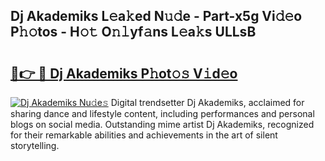 ## Dj Akademiks L𝚎a𝚔ed N𝚞𝚍e - Part-x5g Vi𝚍𝚎o P𝚑𝚘tos - H𝚘𝚝 O𝚗𝚕yf𝚊ns L𝚎a𝚔s ULLsB

# <h2><a href="http://kf6p7j0.oniu.top/?m=Dj+Akademiks">🔗👉 🔴 Dj Akademiks P𝚑ot𝚘𝚜 V𝚒d𝚎o</a></h2>

[![Dj Akademiks Nu𝚍e𝚜](https://i.imgur.com/0qMVB7G.gif)](http://kf6p7j0.oniu.top/?m=Dj+Akademiks)
Digital trendsetter Dj Akademiks, acclaimed for sharing dance and lifestyle content, including performances and personal blogs on social media. Outstanding mime artist Dj Akademiks, recognized for their remarkable abilities and achievements in the art of silent storytelling.  

